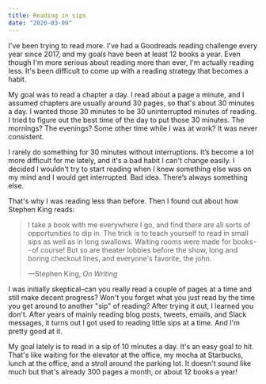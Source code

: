 ```yaml
---
title: Reading in sips
date: "2020-03-09"
---
```


I've been trying to read more. I've had a Goodreads reading challenge every year since 2017,
and my goals have been at least 12 books a year. Even though I'm more serious about reading
more than ever, I'm actually reading less. It's been difficult to come up with a reading
strategy that becomes a habit.

My goal was to read a chapter a day. I read about a page a minute, and I assumed chapters
are usually around 30 pages, so that's about 30 minutes a day. I wanted those 30 minutes
to be 30 uninterrupted minutes of reading. I tried to figure out the best time of the day
to put those 30 minutes. The mornings? The evenings? Some other time while I was at work?
It was never consistent.

I rarely do something for 30 minutes without interruptions. It’s become a lot more difficult
for me lately, and it's a bad habit I can't change easily. I decided I wouldn't try to start
reading when I knew something else was on my mind and I would get interrupted. Bad idea.
There’s always something else.

That's why I was reading less than before. Then I found out about how Stephen King reads:

> I take a book with me everywhere I go, and find there are all sorts of opportunities to dip
> in. The trick is to teach yourself to read in small sips as well as in long swallows.
> Waiting rooms were made for books -- of course! But so are theater lobbies before the show,
> long and boring checkout lines, and everyone's favorite, the john.
>
> —Stephen King, _On Writing_

I was initially skeptical–can you really read a couple of pages at a time and still make
decent progress? Won't you forget what you just read by the time you get around to another
"sip" of reading? After trying it out, I learned you don't. After years of mainly reading blog
posts, tweets, emails, and Slack messages, it turns out I got used to reading little sips at a
time. And I'm pretty good at it.

My goal lately is to read in a sip of 10 minutes a day. It's an easy goal to hit. That's like
waiting for the elevator at the office, my mocha at Starbucks, lunch at the office, and a stroll
around the parking lot. It doesn't sound like much but that's already 300 pages a month, or
about 12 books a year!
